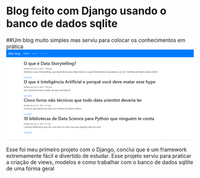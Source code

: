 # Blog feito com Django usando o banco de dados sqlite
##Um blog muito simples mas serviu para colocar os conhecimentos em prática
![Idex do site](https://github.com/hiagoleresdev/SimpleBlog-Django/blob/main/indexSite.png)

Esse foi meu primeiro projeto com o Django, conclui que é um framework extremamente fácil e divertido de estudar. Esse projeto serviu para praticar a criação de views, modelos e como trabalhar com o banco de dados sqllite de uma forma geral
